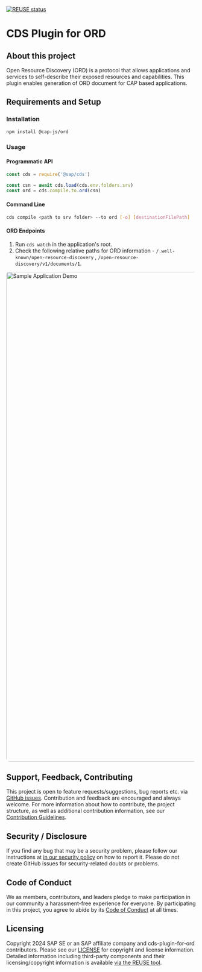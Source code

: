 [![REUSE status](https://api.reuse.software/badge/github.com/cap-js/cds-plugin-for-ord)](https://api.reuse.software/info/github.com/cap-js/cds-plugin-for-ord)

# CDS Plugin for ORD

## About this project

Open Resource Discovery (ORD) is a protocol that allows applications and services to self-describe their exposed resources and capabilities. This plugin enables generation of ORD document for CAP based applications.

## Requirements and Setup

### Installation

```sh
npm install @cap-js/ord
```

### Usage

#### Programmatic API

```js
const cds = require('@sap/cds')
```

```js
const csn = await cds.load(cds.env.folders.srv)
const ord = cds.compile.to.ord(csn)
```

#### Command Line

```sh
cds compile <path to srv folder> --to ord [-o] [destinationFilePath]
```

#### ORD Endpoints

1) Run `cds watch` in the application's root.
2) Check the following relative paths for ORD information - `/.well-known/open-resource-discovery` , `/open-resource-discovery/v1/documents/1`.


<img width="1300" alt="Sample Application Demo" style="border-radius:0.5rem;" src="./asset/etc/ord.gif">


## Support, Feedback, Contributing

This project is open to feature requests/suggestions, bug reports etc. via [GitHub issues](https://github.com/cap-js/ord/issues). Contribution and feedback are encouraged and always welcome. For more information about how to contribute, the project structure, as well as additional contribution information, see our [Contribution Guidelines](CONTRIBUTING.md).

## Security / Disclosure
If you find any bug that may be a security problem, please follow our instructions at [in our security policy](https://github.com/cap-js/ord/issues/security/policy) on how to report it. Please do not create GitHub issues for security-related doubts or problems.

## Code of Conduct

We as members, contributors, and leaders pledge to make participation in our community a harassment-free experience for everyone. By participating in this project, you agree to abide by its [Code of Conduct](https://github.com/cap-js/.github/blob/main/CODE_OF_CONDUCT.md) at all times.

## Licensing

Copyright 2024 SAP SE or an SAP affiliate company and cds-plugin-for-ord contributors. Please see our [LICENSE](LICENSE) for copyright and license information. Detailed information including third-party components and their licensing/copyright information is available [via the REUSE tool](https://api.reuse.software/info/github.com/cap-js/<your-project>).